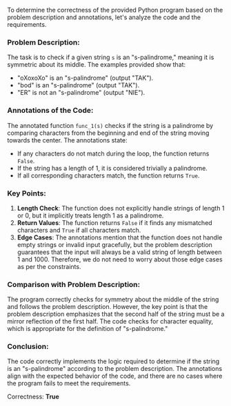 To determine the correctness of the provided Python program based on the problem description and annotations, let's analyze the code and the requirements.

### Problem Description:
The task is to check if a given string `s` is an "s-palindrome," meaning it is symmetric about its middle. The examples provided show that:
- "oXoxoXo" is an "s-palindrome" (output "TAK").
- "bod" is an "s-palindrome" (output "TAK").
- "ER" is not an "s-palindrome" (output "NIE").

### Annotations of the Code:
The annotated function `func_1(s)` checks if the string is a palindrome by comparing characters from the beginning and end of the string moving towards the center. The annotations state:
- If any characters do not match during the loop, the function returns `False`.
- If the string has a length of 1, it is considered trivially a palindrome.
- If all corresponding characters match, the function returns `True`.

### Key Points:
1. **Length Check**: The function does not explicitly handle strings of length 1 or 0, but it implicitly treats length 1 as a palindrome.
2. **Return Values**: The function returns `False` if it finds any mismatched characters and `True` if all characters match.
3. **Edge Cases**: The annotations mention that the function does not handle empty strings or invalid input gracefully, but the problem description guarantees that the input will always be a valid string of length between 1 and 1000. Therefore, we do not need to worry about those edge cases as per the constraints.

### Comparison with Problem Description:
The program correctly checks for symmetry about the middle of the string and follows the problem description. However, the key point is that the problem description emphasizes that the second half of the string must be a mirror reflection of the first half. The code checks for character equality, which is appropriate for the definition of "s-palindrome."

### Conclusion:
The code correctly implements the logic required to determine if the string is an "s-palindrome" according to the problem description. The annotations align with the expected behavior of the code, and there are no cases where the program fails to meet the requirements.

Correctness: **True**